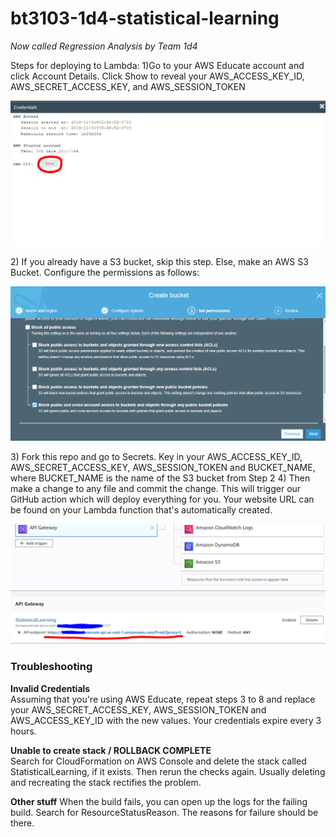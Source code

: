 # bt3103-1d4-statistical-learning
*Now called Regression Analysis by Team 1d4*

Steps for deploying to Lambda:
1)Go to your AWS Educate account and click Account Details. Click Show 
to reveal your AWS_ACCESS_KEY_ID, AWS_SECRET_ACCESS_KEY, and AWS_SESSION_TOKEN
<p align="center">
  <img src="./img/lambda_image3.png">
</p>
2) If you already have a S3 bucket, skip this step. Else, make an AWS S3 
Bucket. Configure the permissions as follows:
<p align="center">
  <img src="./img/lambda_image10.png">
</p>
3) Fork this repo and go to Secrets. Key in your AWS_ACCESS_KEY_ID, AWS_SECRET_ACCESS_KEY, AWS_SESSION_TOKEN and BUCKET_NAME, where 
BUCKET_NAME is the name of the S3 bucket from Step 2
4) Then make a change to any file and commit the change. This will trigger 
our GitHub action which will deploy everything for you. Your website URL 
can be found on your Lambda function that's automatically created.
<p align="center">
  <img src="./img/lambda_image14.png">
</p>

### Troubleshooting
**Invalid Credentials**  
Assuming that you're using AWS Educate, repeat steps 3 to 8 and replace your AWS_SECRET_ACCESS_KEY, 
AWS_SESSION_TOKEN and AWS_ACCESS_KEY_ID with the new values. Your credentials expire every 3 hours.

**Unable to create stack / ROLLBACK COMPLETE**  
Search for CloudFormation on AWS Console and delete the stack called StatisticalLearning, if it exists. 
Then rerun the checks again. Usually deleting and recreating the stack rectifies the problem.

**Other stuff**
When the build fails, you can open up the logs for the failing build. 
Search for ResourceStatusReason. The reasons for failure should be there. 